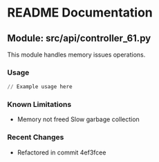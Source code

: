 # README Documentation

## Module: src/api/controller_61.py

This module handles memory issues operations.

### Usage

```python
// Example usage here
```

### Known Limitations

- Memory not freed Slow garbage collection

### Recent Changes

- Refactored in commit 4ef3fcee
